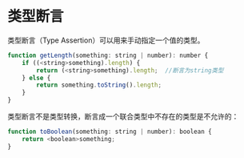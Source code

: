 # 类型断言

类型断言（Type Assertion）可以用来手动指定一个值的类型。

```js
function getLength(something: string | number): number {
    if ((<string>something).length) {
        return (<string>something).length;  //断言为string类型
    } else {
        return something.toString().length;
    }
}
```

类型断言不是类型转换，断言成一个联合类型中不存在的类型是不允许的：

```js
function toBoolean(something: string | number): boolean {
    return <boolean>something;
}
```